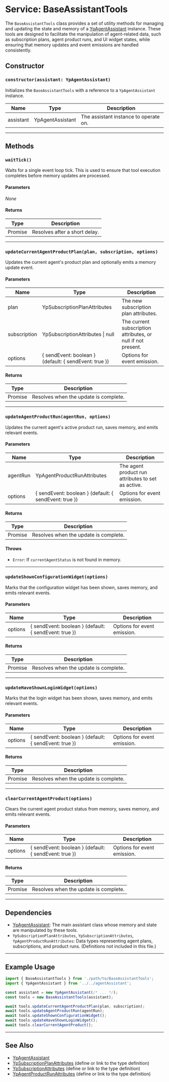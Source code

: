 # Service: BaseAssistantTools

The `BaseAssistantTools` class provides a set of utility methods for managing and updating the state and memory of a [YpAgentAssistant](../../agentAssistant.md) instance. These tools are designed to facilitate the manipulation of agent-related data, such as subscription plans, agent product runs, and UI widget states, while ensuring that memory updates and event emissions are handled consistently.

## Constructor

### `constructor(assistant: YpAgentAssistant)`
Initializes the `BaseAssistantTools` with a reference to a `YpAgentAssistant` instance.

| Name      | Type              | Description                                 |
|-----------|-------------------|---------------------------------------------|
| assistant | YpAgentAssistant  | The assistant instance to operate on.       |

---

## Methods

### `waitTick()`

Waits for a single event loop tick. This is used to ensure that tool execution completes before memory updates are processed.

#### Parameters

_None_

#### Returns

| Type    | Description                |
|---------|----------------------------|
| Promise<void> | Resolves after a short delay. |

---

### `updateCurrentAgentProductPlan(plan, subscription, options)`

Updates the current agent's product plan and optionally emits a memory update event.

#### Parameters

| Name         | Type                                         | Description                                                                                 |
|--------------|----------------------------------------------|---------------------------------------------------------------------------------------------|
| plan         | YpSubscriptionPlanAttributes                 | The new subscription plan attributes.                                                       |
| subscription | YpSubscriptionAttributes \| null             | The current subscription attributes, or null if not present.                                |
| options      | { sendEvent: boolean } (default: { sendEvent: true }) | Options for event emission.                                                                 |

#### Returns

| Type    | Description                |
|---------|----------------------------|
| Promise<void> | Resolves when the update is complete. |

---

### `updateAgentProductRun(agentRun, options)`

Updates the current agent's active product run, saves memory, and emits relevant events.

#### Parameters

| Name      | Type                                         | Description                                                                                 |
|-----------|----------------------------------------------|---------------------------------------------------------------------------------------------|
| agentRun  | YpAgentProductRunAttributes                  | The agent product run attributes to set as active.                                          |
| options   | { sendEvent: boolean } (default: { sendEvent: true }) | Options for event emission.                                                                 |

#### Returns

| Type    | Description                |
|---------|----------------------------|
| Promise<void> | Resolves when the update is complete. |

#### Throws

- `Error`: If `currentAgentStatus` is not found in memory.

---

### `updateShownConfigurationWidget(options)`

Marks that the configuration widget has been shown, saves memory, and emits relevant events.

#### Parameters

| Name    | Type                                         | Description                                                                                 |
|---------|----------------------------------------------|---------------------------------------------------------------------------------------------|
| options | { sendEvent: boolean } (default: { sendEvent: true }) | Options for event emission.                                                                 |

#### Returns

| Type    | Description                |
|---------|----------------------------|
| Promise<void> | Resolves when the update is complete. |

---

### `updateHaveShownLoginWidget(options)`

Marks that the login widget has been shown, saves memory, and emits relevant events.

#### Parameters

| Name    | Type                                         | Description                                                                                 |
|---------|----------------------------------------------|---------------------------------------------------------------------------------------------|
| options | { sendEvent: boolean } (default: { sendEvent: true }) | Options for event emission.                                                                 |

#### Returns

| Type    | Description                |
|---------|----------------------------|
| Promise<void> | Resolves when the update is complete. |

---

### `clearCurrentAgentProduct(options)`

Clears the current agent product status from memory, saves memory, and emits relevant events.

#### Parameters

| Name    | Type                                         | Description                                                                                 |
|---------|----------------------------------------------|---------------------------------------------------------------------------------------------|
| options | { sendEvent: boolean } (default: { sendEvent: true }) | Options for event emission.                                                                 |

#### Returns

| Type    | Description                |
|---------|----------------------------|
| Promise<void> | Resolves when the update is complete. |

---

## Dependencies

- [YpAgentAssistant](../../agentAssistant.md): The main assistant class whose memory and state are manipulated by these tools.
- `YpSubscriptionPlanAttributes`, `YpSubscriptionAttributes`, `YpAgentProductRunAttributes`: Data types representing agent plans, subscriptions, and product runs. (Definitions not included in this file.)

---

## Example Usage

```typescript
import { BaseAssistantTools } from './path/to/BaseAssistantTools';
import { YpAgentAssistant } from '../../agentAssistant';

const assistant = new YpAgentAssistant(/* ... */);
const tools = new BaseAssistantTools(assistant);

await tools.updateCurrentAgentProductPlan(plan, subscription);
await tools.updateAgentProductRun(agentRun);
await tools.updateShownConfigurationWidget();
await tools.updateHaveShownLoginWidget();
await tools.clearCurrentAgentProduct();
```

---

## See Also

- [YpAgentAssistant](../../agentAssistant.md)
- [YpSubscriptionPlanAttributes](#) (define or link to the type definition)
- [YpSubscriptionAttributes](#) (define or link to the type definition)
- [YpAgentProductRunAttributes](#) (define or link to the type definition)
